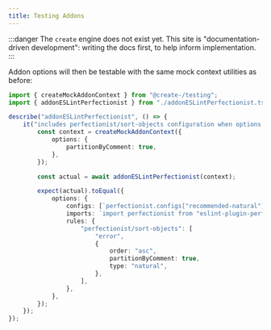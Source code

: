 ```yaml
---
title: Testing Addons
---
```


:::danger
The `create` engine does not exist yet.
This site is "documentation-driven development": writing the docs first, to help inform implementation.
:::

Addon options will then be testable with the same mock context utilities as before:

```ts
import { createMockAddonContext } from "@create-/testing";
import { addonESLintPerfectionist } from "./addonESLintPerfectionist.ts";

describe("addonESLintPerfectionist", () => {
	it("includes perfectionist/sort-objects configuration when options.partitionByComment is provided", () => {
		const context = createMockAddonContext({
			options: {
				partitionByComment: true,
			},
		});

		const actual = await addonESLintPerfectionist(context);

		expect(actual).toEqual({
			options: {
				configs: [`perfectionist.configs["recommended-natural"]`],
				imports: `import perfectionist from "eslint-plugin-perfectionist"`,
				rules: {
					"perfectionist/sort-objects": [
						"error",
						{
							order: "asc",
							partitionByComment: true,
							type: "natural",
						},
					],
				},
			},
		});
	});
});
```
